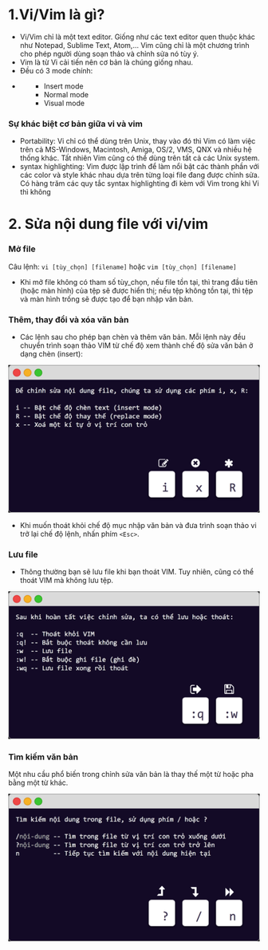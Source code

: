 # 1.Vi/Vim là gì?

- Vi/Vim chỉ là một text editor. Giống như các text editor quen thuộc khác như Notepad, Sublime Text, Atom,... Vim cũng chỉ là một chương trình cho phép người dùng soạn thảo và chỉnh sửa nó tùy ý.
- Vim là từ Vi cải tiến nên cơ bản là chúng giống nhau.
- Đều có 3 mode chính:
- <ul>
  <ul>
    <li> Insert mode
    <li> Normal mode
    <li> Visual mode
    </li>  
     </ul>
     </ul>
### Sự khác biệt cơ bản giữa vi và vim

- Portability: Vi chỉ có thể dùng trên Unix, thay vào đó thì Vim có làm việc trên cả MS-Windows, Macintosh, Amiga, OS/2, VMS, QNX và nhiều hệ thống khác. Tất nhiên Vim cũng có thể dùng trên tất cả các Unix system.
- syntax highlighting: Vim được lập trình để làm nổi bật các thành phần với các color và style khác nhau dựa trên từng loại file đang được chỉnh sửa. Có hàng trăm các quy tắc syntax highlighting đi kèm với Vim trong khi Vi thì không

# 2. Sửa nội dung file với vi/vim

### Mở file

Câu lệnh: `vi [tùy_chọn] [filename]` hoặc `vim [tùy_chọn] [filename]`

- Khi mở file không có tham số tùy_chọn, nếu file tồn tại, thì trang đầu tiên (hoặc màn hình) của tệp sẽ được hiển thị; nếu tệp không tồn tại, thì tệp và màn hình trống sẽ được tạo để bạn nhập văn bản.

### Thêm, thay đổi và xóa văn bản

- Các lệnh sau cho phép bạn chèn và thêm văn bản. Mỗi lệnh này đều chuyển trình soạn thảo VIM từ chế độ xem thành chế độ sửa văn bản ở dạng chèn (insert):

<img src="https://github.com/lean15998/Linux/blob/main/images/14.2.png">

- Khi muốn thoát khỏi chế độ mục nhập văn bản và đưa trình soạn thảo vi trở lại chế độ lệnh, nhấn phím `<Esc>`.

### Lưu file

- Thông thường bạn sẽ lưu file khi bạn thoát VIM. Tuy nhiên, cũng có thể thoát VIM mà không lưu tệp.

<img src="https://github.com/lean15998/Linux/blob/main/images/14.3.png">

### Tìm kiếm văn bản

Một nhu cầu phổ biến trong chỉnh sửa văn bản là thay thế một từ hoặc pha bằng một từ khác.


<img src="https://github.com/lean15998/Linux/blob/main/images/14.4.png">






